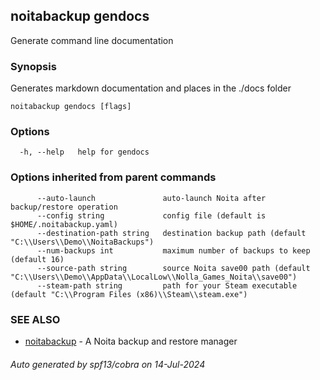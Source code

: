 ## noitabackup gendocs

Generate command line documentation

### Synopsis

Generates markdown documentation and places in the ./docs folder

```
noitabackup gendocs [flags]
```

### Options

```
  -h, --help   help for gendocs
```

### Options inherited from parent commands

```
      --auto-launch               auto-launch Noita after backup/restore operation
      --config string             config file (default is $HOME/.noitabackup.yaml)
      --destination-path string   destination backup path (default "C:\\Users\\Demo\\NoitaBackups")
      --num-backups int           maximum number of backups to keep (default 16)
      --source-path string        source Noita save00 path (default "C:\\Users\\Demo\\AppData\\LocalLow\\Nolla_Games_Noita\\save00")
      --steam-path string         path for your Steam executable (default "C:\\Program Files (x86)\\Steam\\steam.exe")
```

### SEE ALSO

* [noitabackup](noitabackup.md)	 - A Noita backup and restore manager

###### Auto generated by spf13/cobra on 14-Jul-2024
